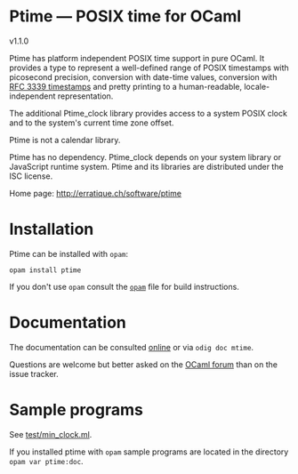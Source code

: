 Ptime — POSIX time for OCaml
============================
v1.1.0

Ptime has platform independent POSIX time support in pure OCaml. It
provides a type to represent a well-defined range of POSIX timestamps
with picosecond precision, conversion with date-time values,
conversion with [RFC 3339 timestamps][rfc3339] and pretty printing to
a human-readable, locale-independent representation.

The additional Ptime_clock library provides access to a system POSIX
clock and to the system's current time zone offset.

Ptime is not a calendar library.

Ptime has no dependency. Ptime_clock depends on your system library or
JavaScript runtime system. Ptime and its libraries are distributed
under the ISC license.

[rfc3339]: http://tools.ietf.org/html/rfc3339

Home page: <http://erratique.ch/software/ptime>  

# Installation

Ptime can be installed with `opam`:

    opam install ptime

If you don't use `opam` consult the [`opam`](opam) file for build
instructions.

# Documentation

The documentation can be consulted [online] or via `odig doc mtime`.

Questions are welcome but better asked on the [OCaml forum] than on
the issue tracker.

[online]: http://erratique.ch/software/ptime/doc/
[OCaml forum]: https://discuss.ocaml.org/

# Sample programs

See [test/min_clock.ml](test/min_clock.ml).

If you installed ptime with `opam` sample programs are located in
the directory `opam var ptime:doc`.
